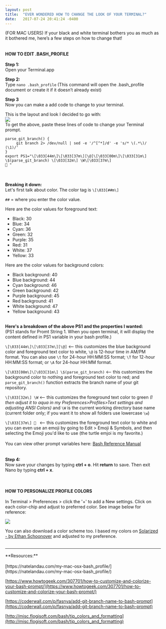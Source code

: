 ```yaml
---
layout: post
title:  "EVER WONDERED HOW TO CHANGE THE LOOK OF YOUR TERMINAL?"
date:   2017-07-24 20:41:24 -0400
---
```


(FOR MAC USERS) 
If your black and white terminal bothers you as much as it bothered me, here’s a few steps on how to change that!
<br><br><br>
**HOW TO EDIT .BASH_PROFILE**<br><br>
 **Step 1:** <br>
Open your Terminal.app 


**Step 2:**<Br>
Type `nano .bash_profile` (This command will open the .bash_profile document or create it if it doesn’t already exist) 


**Step 3**<br>
Now you can make a add code to change to your terminal.

This is the layout and look I decided to go with: <br>
![](http://i.imgur.com/dMdazri.png)
<br>
To get the above, paste these lines of code to change your Terminal prompt. 
```
parse_git_branch() {
     git branch 2> /dev/null | sed -e '/^[^*]/d' -e 's/* \(.*\)/ (\1)/'
}
export PS1="\[\033[44m\]\[\033[37m\][\@]\[\033[00m\]\[\033[31m\] \$(parse_git_branch) \[\033[32m\] \W\[\033[37m\]
🐢 "
```
<br><br>
**Breaking it down:**<Br>
Let's first talk about color. The color tag is `\[\033[##m\]`

`##` = where you enter the color value. 

Here are the color values for foreground text:
* Black: 30
* Blue: 34
* Cyan: 36
* Green: 32
* Purple: 35
* Red: 31
* White: 37
* Yellow: 33

Here are the color values for background colors:
* Black background: 40
* Blue background: 44
* Cyan background: 46
* Green background: 42
* Purple background: 45
* Red background: 41
* White background: 47
* Yellow background: 43
<br><br>

**Here's a breakdown of the above PS1 and the properties I wanted:**<br>
(PS1 stands for Promt String 1. When you open terminal, it will display the content defined in PS1 variable in your bash profile.)  

`\[\033[44m\]\[\033[37m\][\@]`   <-- this customizes the blue background color and foreground text color to white,  `\@` is 12-hour time in AM/PM format. You can also use `\t` for 24-hour HH:MM:SS format; `\T` for 12-hour HH:MM:SS format; or `\A` for 24-hour HH:MM format.

`\[\033[00m\]\[\033[31m\] \$(parse_git_branch)`  <-- this customizes the background color to nothing and foreground text color to red; and `parse_git_branch()` function extracts the branch name of your git repository.

`\[\033[32m\] \W`  <-- this customizes the foreground text color to green *(I then adjust it to aqua in my Preferences>Profiles>Text settings and adjusting ANSI Colors)* and `\W` is the current working directory base name (current folder only; if you want it to show all folders use lowercase  `\w`)  

`\[\033[37m\] 🐢 `  <-- this customizes the foreground text color to white and you can even use an emoji by going to Edit > Emoji & Symbols, and then selecting the Emoji you'd like to use (the turtle emjoi is my favorite.) 
<br><br>
You can view other prompt variables here: [Bash Reference Manual](https://www.gnu.org/software/bash/manual/bashref.html#Controlling-the-Prompt)
<br><br><br>
**Step 4:**<br>
Now save your changes by typing **ctrl + o**.  Hit **return** to save.  Then exit Nano by typing **ctrl + x**.
<br><br><br><br>
**HOW TO PERSONALIZE PROFILE COLORS**<br><br>
In Terminal > Preferences > click the '+' to add a New settings.
Click on each color-chip and adjust to preferred color. See image below for reference:

![](http://i.imgur.com/PRKdrla.png)

You can also download a color scheme too. I based my colors on [Solarized - by Ethan Schoonover](http://ethanschoonover.com/solarized) and adjusted to my preference.
<br><br>
<hr />
**Resources:**<br><br>
[https://natelandau.com/my-mac-osx-bash_profile/](https://natelandau.com/my-mac-osx-bash_profile/)

[https://www.howtogeek.com/307701/how-to-customize-and-colorize-your-bash-prompt/](https://www.howtogeek.com/307701/how-to-customize-and-colorize-your-bash-prompt/)

[https://coderwall.com/p/fasnya/add-git-branch-name-to-bash-prompt](https://coderwall.com/p/fasnya/add-git-branch-name-to-bash-prompt)

[http://misc.flogisoft.com/bash/tip_colors_and_formatting](http://misc.flogisoft.com/bash/tip_colors_and_formatting)




